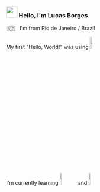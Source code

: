 ### <img src="https://media.giphy.com/media/hvRJCLFzcasrR4ia7z/giphy.gif" width="30px"> Hello, I'm Lucas Borges
<p>🇧🇷 &nbsp; I'm from Rio de Janeiro / Brazil</p>
<p>My first "Hello, World!" was using <code><img width="9%" src="https://www.vectorlogo.zone/logos/python/python-horizontal.svg"></code></p>
<p>I'm currently learning <code><img width="9%" src="https://www.vectorlogo.zone/logos/ruby-lang/ruby-lang-horizontal.svg"></code> and  <code><img width="9%" src=https://www.vectorlogo.zone/logos/javascript/javascript-horizontal.svg></code></p>

<!--
**LucasDLAB/LucasDLAB** is a ✨ _special_ ✨ repository because its `README.md` (this file) appears on your GitHub profile.

Here are some ideas to get you started:

- 🔭 I’m currently working on ...
- 🌱 I’m currently learning ...
- 👯 I’m looking to collaborate on ...
- 🤔 I’m looking for help with ...
- 💬 Ask me about ...
- 📫 How to reach me: ...
- 😄 Pronouns: ...
- ⚡ Fun fact: ...
-->
